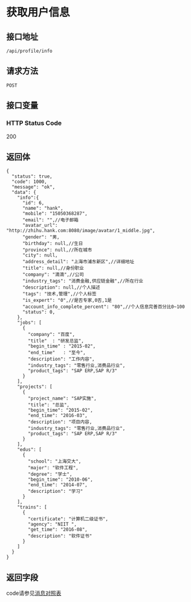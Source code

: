 # 获取用户信息

## 接口地址

`/api/profile/info`

## 请求方法

```POST ```

## 接口变量

### HTTP Status Code

200

## 返回体

```json5
{
  "status": true,
  "code": 1000,
  "message": "ok",
  "data": {
    "info":{
      "id": 6,
      "name": "hank",
      "mobile": "15050368287",
      "email": "",//电子邮箱
      "avatar_url": "http://zhihu.hank.com:8080/image/avatar/1_middle.jpg",
      "gender": "男,
      "birthday": null,//生日
      "province": null,//所在城市
      "city": null,
      "address_detail": "上海市浦东新区",//详细地址
      "title": null,//身份职业
      "company": "滴滴",//公司
      "industry_tags": "消费金融,供应链金融",//所在行业
      "description": null,//个人描述
      "tags": "技术,管理",//个人标签
      "is_expert": "0",//是否专家,0否,1是
      "account_info_complete_percent": "80",//个人信息完善百分比0~100
      "status": 0,
    },
    "jobs": [
      {
        "company": "百度",
        "title"  : "研发总监",
        "begin_time" : "2015-02",
        "end_time"   : "至今",
        "description": "工作内容",
        "industry_tags": "零售行业,消费品行业",
        "product_tags": "SAP ERP,SAP R/3"
      }
    ],
    "projects": [
      {
        "project_name": "SAP实施",
        "title": "总监",
        "begin_time": "2015-02",
        "end_time": "2016-03",
        "description": "项目内容,
        "industry_tags": "零售行业,消费品行业",
        "product_tags": "SAP ERP,SAP R/3"
      }
    ],
    "edus": [
      {
        "school": "上海交大",
        "major": "软件工程",
        "degree": "学士",
        "begin_time": "2010-06",
        "end_time": "2014-07",
        "description": "学习"
      }
    ],
    "trains": [
      {
        "certificate": "计算机二级证书",
        "agency": "NIIT ",
        "get_time": "2016-08",
        "description": "软件证书"
      }
    ]
  }
}
```

## 返回字段



code请参见[消息对照表](消息对照表.md)